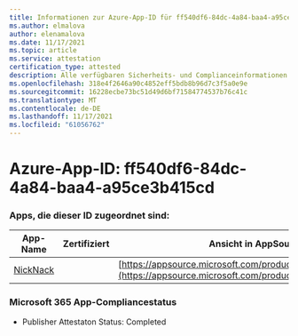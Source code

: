 ```yaml
---
title: Informationen zur Azure-App-ID für ff540df6-84dc-4a84-baa4-a95ce3b415cd
ms.author: elmalova
author: elenamalova
ms.date: 11/17/2021
ms.topic: article
ms.service: attestation
certification_type: attested
description: Alle verfügbaren Sicherheits- und Complianceinformationen für ff540df6-84dc-4a84-baa4-a95ce3b415cd.
ms.openlocfilehash: 318e4f2646a90c4852eff5bdb8b96d7c3f5a0e9e
ms.sourcegitcommit: 16228ecbe73bc51d49d6bf71584774537b76c41c
ms.translationtype: MT
ms.contentlocale: de-DE
ms.lasthandoff: 11/17/2021
ms.locfileid: "61056762"
---
```

# <a name="azure-app-id-ff540df6-84dc-4a84-baa4-a95ce3b415cd"></a>Azure-App-ID: ff540df6-84dc-4a84-baa4-a95ce3b415cd


### <a name="apps-associated-with-this-id"></a>Apps, die dieser ID zugeordnet sind:
| **App-Name** | **Zertifiziert** | **Ansicht in AppSource** |
|--------------|---------------|-----------------------|
| [NickNack](https://docs.microsoft.com/microsoft-365-app-certification/forward/WA200003196) |  | [https://appsource.microsoft.com/product/office/WA200003196](https://appsource.microsoft.com/product/office/WA200003196) |

### <a name="microsoft-365-app-compliance-status"></a>Microsoft 365 App-Compliancestatus
- Publisher Attestaton Status: Completed
